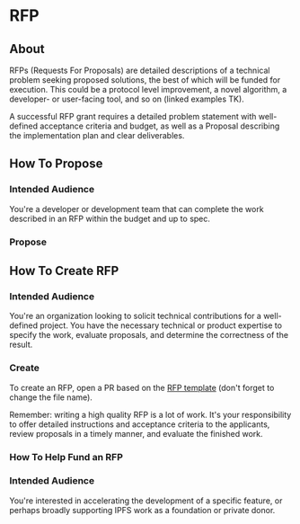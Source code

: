 # RFP

## About
RFPs (Requests For Proposals) are detailed descriptions of a technical problem seeking proposed solutions, the best of which will be funded for execution. This could be a protocol level improvement, a novel algorithm, a developer- or user-facing tool, and so on (linked examples TK).

A successful RFP grant requires a detailed problem statement with well-defined acceptance criteria and budget, as well as a Proposal describing the implementation plan and clear deliverables.

## How To Propose
### Intended Audience
You're a developer or development team that can complete the work described in an RFP within the budget and up to spec.

### Propose

## How To Create RFP
### Intended Audience
You're an organization looking to solicit technical contributions for a well-defined project. You have the necessary technical or product expertise to specify the work, evaluate proposals, and determine the correctness of the result.

### Create
To create an RFP, open a PR based on the [RFP template](https://github.com/protocol/grants/new/master/rfps/new?filename=rfp-%3CYOUR%20TITLE%20HERE%3E.md&value=%23What%20is%20the%20NAME%20of%20your%20project...TK) (don't forget to change the file name).

Remember: writing a high quality RFP is a lot of work. It's your responsibility to offer detailed instructions and acceptance criteria to the applicants, review proposals in a timely manner, and evaluate the finished work.

### How To Help Fund an RFP
### Intended Audience
You're interested in accelerating the development of a specific feature, or perhaps broadly supporting IPFS work as a foundation or private donor.
